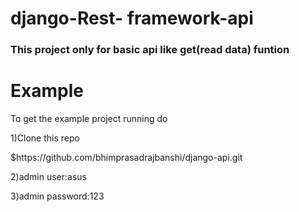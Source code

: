 # django-Rest- framework-api
<h3>This project only for basic api like get(read data) funtion</h3>

# Example
<p>To get the example project running do</p>
<p>1)Clone this repo</p>
$https://github.com/bhimprasadrajbanshi/django-api.git

<p>2)admin user:asus</p>
<p>3)admin password:123</p>
